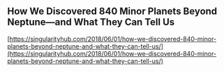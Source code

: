 ## How We Discovered 840 Minor Planets Beyond Neptune—and What They Can Tell Us
  
  [https://singularityhub.com/2018/06/01/how-we-discovered-840-minor-planets-beyond-neptune-and-what-they-can-tell-us/](https://singularityhub.com/2018/06/01/how-we-discovered-840-minor-planets-beyond-neptune-and-what-they-can-tell-us/)